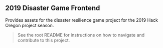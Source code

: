 ## 2019 Disaster Game Frontend

Provides assets for the disaster resilience game project for the 2019 Hack Oregon project season.

> See the root README for instructions on how to navigate and contribute to this project.
